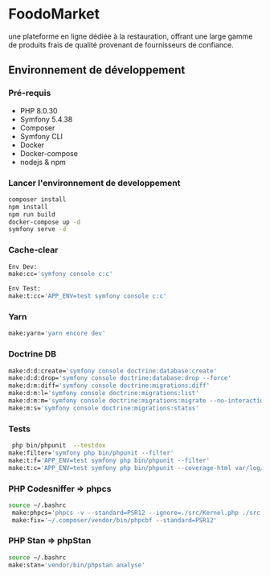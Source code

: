 # FoodoMarket

une plateforme en ligne dédiée à la restauration, offrant une large gamme de produits frais de qualité provenant de fournisseurs de confiance.


## Environnement de développement

### Pré-requis

* PHP 8.0.30
* Symfony 5.4.38
* Composer
* Symfony CLI
* Docker
* Docker-compose
* nodejs & npm


### Lancer l'environnement de developpement

```bash
composer install
npm install
npm run build
docker-compose up -d
symfony serve -d
```
### Cache-clear

```bash
Env Dev:
make:cc='symfony console c:c'

Env Test:
make:t:cc='APP_ENV=test symfony console c:c' 
```
### Yarn

```bash
make:yarn='yarn encore dev'

```

### Doctrine DB

```bash
make:d:d:create='symfony console doctrine:database:create'
make:d:d:drop='symfony console doctrine:database:drop --force' 
make:d:m:diff='symfony console doctrine:migrations:diff' 
make:d:m:l='symfony console doctrine:migrations:list'
make:d:m:m='symfony console doctrine:migrations:migrate --no-interaction'
make:m:s='symfony console doctrine:migrations:status'

```

### Tests

```bash
 php bin/phpunit  --testdox
make:filter='symfony php bin/phpunit --filter'
make:t:f='APP_ENV=test symfony php bin/phpunit --filter'
make:t:c='APP_ENV=test symfony php bin/phpunit --coverage-html var/log/test/test-coverage'
```

### PHP Codesniffer => phpcs

```bash
source ~/.bashrc
 make:phpcs='phpcs -v --standard=PSR12 --ignore=./src/Kernel.php ./src'
 make:fix='~/.composer/vendor/bin/phpcbf --standard=PSR12'
```

### PHP Stan => phpStan

```bash
source ~/.bashrc
make:stan='vendor/bin/phpstan analyse'
```
